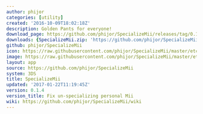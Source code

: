 ```yaml
---
author: phijor
categories: [utility]
created: '2016-10-09T18:02:18Z'
description: Golden Pants for everyone!
download_page: https://github.com/phijor/SpecializeMii/releases/tag/0.1.4
downloads: {SpecializeMii.zip: 'https://github.com/phijor/SpecializeMii/releases/download/0.1.4/SpecializeMii.zip'}
github: phijor/SpecializeMii
icon: https://raw.githubusercontent.com/phijor/SpecializeMii/master/etc/icon.png
image: https://raw.githubusercontent.com/phijor/SpecializeMii/master/etc/banner.png
layout: app
source: https://github.com/phijor/SpecializeMii
system: 3DS
title: SpecializeMii
updated: '2017-01-22T11:19:45Z'
version: 0.1.4
version_title: Fix un-specializing personal Mii
wiki: https://github.com/phijor/SpecializeMii/wiki
---
```

